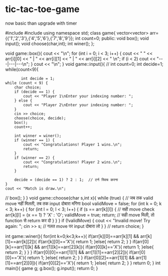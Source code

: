 # tic-tac-toe-game
now basic than upgrade with timer






#include<iostream>
#include<vector>
using namespace std;
class game{
	vector<vector<char>> arr={{'1','2','3'},{'4','5','6'},{'7','8','9'}};
	int count=0;
	public:
	void box();
	void input();
	void choose(char,int);
	int winer();
};

void game::box(){
	 cout << "\n";
    for (int i = 0; i < 3; i++) {
        cout << " " << arr[i][0] << " | " << arr[i][1] << " | " << arr[i][2] << " \n";
        if (i < 2) cout << "---|---|---\n";
    }
    cout << "\n";
}
void game::input(){
//	int count=0;
		int decide=1;
	while(count<9){
	
		   int decide = 1;
    while (count < 9) {
        char choice;
        if (decide == 1) {
            cout << "Player 1\nEnter your indexing number: ";
        } else {
            cout << "Player 2\nEnter your indexing number: ";
        }
        cin >> choice;
        choose(choice, decide);
        box();
        count++;

        int winner = winer();
        if (winner == 1) {
            cout << "Congratulations! Player 1 wins.\n";
            return;
        }
        if (winner == 2) {
            cout << "Congratulations! Player 2 wins.\n";
            return;
        }
        
        decide = (decide == 1) ? 2 : 1;  // टर्न स्विच करना
    }
    cout << "Match is draw.\n";
	
//	box();
}
}
void game::choose(char s,int x){
    while (true) {  // जब तक valid move नहीं मिलती, तब तक input दोबारा माँगेगा
        bool validMove = false;
        for (int k = 0; k < 3; k++) {
            for (int l = 0; l < 3; l++) {
                if (s == arr[k][l]) { // सही move check
                    arr[k][l] = (x == 1) ? 'X' : 'O';
                    validMove = true;
                    return;  // सही move मिली, तो function से return कर दो
                }
            }
        }
        if (!validMove) {
            cout << "Invalid move! Try again: ";
            cin >> s;  // गलत move पर input दोबारा लो
        }
    }
//	return choice;
}

int game::winer(){
	for(int k=0;k<3;k++){
	if(arr[k][0]==arr[k][1] && arr[k][1]==arr[k][2]){
		if(arr[k][0]=='X'){
			return 1;
		}else{
		return 2;
	}
	}
	if(arr[0][k]==arr[1][k] && arr[1][k]==arr[2][k]){
			if(arr[0][k]=='X'){
			return 1;
		}else{
		return 2;
	}
	}
}
	if(arr[0][0]==arr[1][1] && arr[1][1]==arr[2][2]){
			if(arr[0][0]=='X'){
			return 1;
		}else{
		return 2;
	}
	}
	if(arr[0][2]==arr[1][1] && arr[1][1]==arr[2][0]){
			if(arr[0][2]=='X'){
			return 1;
		}else{
		return 2;
	}
	}
	return 0;
}
int main(){
	game g;
	g.box();
	g.input();
	return 0;
}
